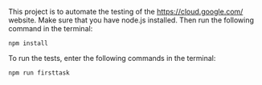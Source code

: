 This project is to automate the testing of the https://cloud.google.com/ website. 
Make sure that you have node.js installed.
Then run the following command in the terminal: 
```
npm install
```
To run the tests, enter the following commands in the terminal:

```
npm run firsttask
```
